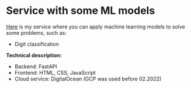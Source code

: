 # Service with some ML models
[Here](http://ivankud.com/) is my service where you can apply machine learning models to solve some problems, such as:
- Digit classification

**Technical description:**
- Backend: FastAPI
- Frontend: HTML, CSS, JavaScript
- Cloud service: DigitalOcean (GCP was used before 02.2022)
